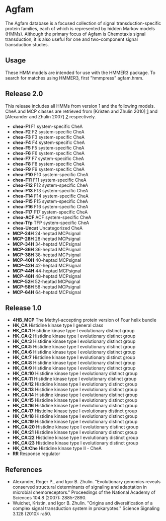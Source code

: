 # Agfam

The Agfam database is a focused collection of signal transduction-specific protein families, each of which is represented by hidden Markov models (HMMs). Although the primary focus of Agfam is Chemotaxis signal transduction, it is also useful for one and two-component signal transduction studies.

## Usage

These HMM models are intended for use with the HMMER3 package. To search for matches using HMMER3, first "hmmpress" agfam.hmm.

## Release 2.0

This release includes all HMMs from version 1 and the following models. CheA and MCP classes are retrieved from [Kristen and Zhulin 2010] [1] and [Alexander and Zhulin 2007] [2] respectively.

* **chea-F1** F1 system-specific CheA
* **chea-F2** F2 system-specific CheA
* **chea-F3** F3 system-specific CheA
* **chea-F4** F4 system-specific CheA
* **chea-F5** F5 system-specific CheA
* **chea-F6** F6 system-specific CheA
* **chea-F7** F7 system-specific CheA
* **chea-F8** F8 system-specific CheA
* **chea-F9** F9 system-specific CheA
* **chea-F10** F10 system-specific CheA
* **chea-F11** F11 system-specific CheA
* **chea-F12** F12 system-specific CheA
* **chea-F13** F13 system-specific CheA
* **chea-F14** F14 system-specific CheA
* **chea-F15** F15 system-specific CheA
* **chea-F16** F16 system-specific CheA
* **chea-F17** F17 system-specific CheA
* **chea-ACF** ACF system-specific CheA
* **chea-Tfp** TFP system-specific CheA
* **chea-Uncat** Uncategorized CheA
* **MCP-24H** 24-heptad MCPsignal
* **MCP-28H** 28-heptad MCPsignal
* **MCP-34H** 34-heptad MCPsignal
* **MCP-36H** 36-heptad MCPsignal
* **MCP-38H** 38-heptad MCPsignal
* **MCP-40H** 40-heptad MCPsignal
* **MCP-42H** 42-heptad MCPsignal
* **MCP-44H** 44-heptad MCPsignal
* **MCP-48H** 48-heptad MCPsignal
* **MCP-52H** 52-heptad MCPsignal
* **MCP-58H** 58-heptad MCPsignal
* **MCP-64H** 64-heptad MCPsignal


## Release 1.0

* **4HB_MCP** The Methyl-accepting protein version of Four helix bundle
* **HK_CA** Histidine kinase type I general class
 * **HK_CA:1** Histidine kinase type I evolutionary distinct group
 * **HK_CA:2** Histidine kinase type I evolutionary distinct group
 * **HK_CA:3** Histidine kinase type I evolutionary distinct group
 * **HK_CA:5** Histidine kinase type I evolutionary distinct group
 * **HK_CA:6** Histidine kinase type I evolutionary distinct group
 * **HK_CA:7** Histidine kinase type I evolutionary distinct group
 * **HK_CA:8** Histidine kinase type I evolutionary distinct group
 * **HK_CA:9** Histidine kinase type I evolutionary distinct group
 * **HK_CA:10** Histidine kinase type I evolutionary distinct group
 * **HK_CA:11** Histidine kinase type I evolutionary distinct group
 * **HK_CA:12** Histidine kinase type I evolutionary distinct group
 * **HK_CA:13** Histidine kinase type I evolutionary distinct group
 * **HK_CA:14** Histidine kinase type I evolutionary distinct group
 * **HK_CA:15** Histidine kinase type I evolutionary distinct group
 * **HK_CA:16** Histidine kinase type I evolutionary distinct group
 * **HK_CA:17** Histidine kinase type I evolutionary distinct group
 * **HK_CA:18** Histidine kinase type I evolutionary distinct group
 * **HK_CA:19** Histidine kinase type I evolutionary distinct group
 * **HK_CA:20** Histidine kinase type I evolutionary distinct group
 * **HK_CA:21** Histidine kinase type I evolutionary distinct group
 * **HK_CA:22** Histidine kinase type I evolutionary distinct group
 * **HK_CA:23** Histidine kinase type I evolutionary distinct group
* **HK_CA:Che** Histidine kinase type II - CheA
* **RR** Response regulator


## References
* Alexander, Roger P., and Igor B. Zhulin. "Evolutionary genomics reveals conserved structural determinants of signaling and adaptation in microbial chemoreceptors." Proceedings of the National Academy of Sciences 104.8 (2007): 2885-2890.
* Wuichet, Kristin, and Igor B. Zhulin. "Origins and diversification of a complex signal transduction system in prokaryotes." Science Signaling 3.128 (2010): ra50.

[1]: http://www.ncbi.nlm.nih.gov/pubmed/20587806 "Kristen and Zhulin"
[2]: http://www.pnas.org/content/104/8/2885.long "Alexander and Zhulin"